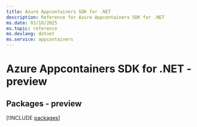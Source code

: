 ```yaml
---
title: Azure Appcontainers SDK for .NET
description: Reference for Azure Appcontainers SDK for .NET
ms.date: 03/10/2025
ms.topic: reference
ms.devlang: dotnet
ms.service: appcontainers
---
```

# Azure Appcontainers SDK for .NET - preview
## Packages - preview
[!INCLUDE [packages](appcontainers-index.md)]